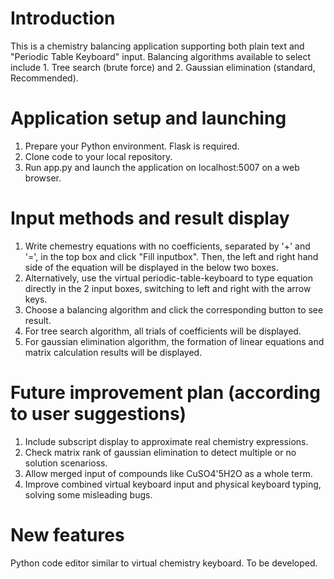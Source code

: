 # Introduction
This is a chemistry balancing application supporting both plain text and "Periodic Table Keyboard" input. Balancing algorithms available to select include 1. Tree search (brute force) and 2. Gaussian elimination (standard, Recommended).

# Application setup and launching
1. Prepare your Python environment. Flask is required.
2. Clone code to your local repository.
3. Run app.py and launch the application on localhost:5007 on a web browser.

# Input methods and result display
1. Write chemestry equations with no coefficients, separated by '+' and '=', in the top box and click "Fill inputbox". Then, the left and right hand side of the equation will be displayed in the below two boxes.
2. Alternatively, use the virtual periodic-table-keyboard to type equation directly in the 2 input boxes, switching to left and right with the arrow keys.
3. Choose a balancing algorithm and click the corresponding button to see result. 
4. For tree search algorithm, all trials of coefficients will be displayed.
5. For gaussian elimination algorithm, the formation of linear equations and matrix calculation results will be displayed. 

# Future improvement plan (according to user suggestions)
1. Include subscript display to approximate real chemistry expressions.
2. Check matrix rank of gaussian elimination to detect multiple or no solution scenarioss.
3. Allow merged input of compounds like CuSO4'5H2O as a whole term.
4. Improve combined virtual keyboard input and physical keyboard typing, solving some misleading bugs.

# New features
Python code editor similar to virtual chemistry keyboard. To be developed.